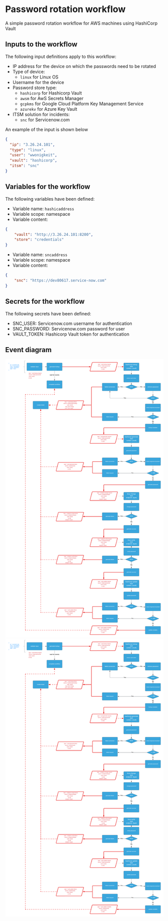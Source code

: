 # Password rotation workflow

A simple password rotation workflow for AWS machines using HashiCorp Vault

## Inputs to the workflow

The following input definitions apply to this workflow:
- IP address for the device on which the passwords need to be rotated
- Type of device:
    - `linux` for Linux OS
- Username for the device
- Password store type:
    - `hashicorp` for Hashicorp Vault
    - `awsm` for AwS Secrets Manager
    - `gcpkms` for Google Cloud Platform Key Management Service
    - `azurekv` for Azure Key Vault
- ITSM solution for incidents:
    - `snc` for Servicenow.com
    
An example of the input is shown below
```json
{
  "ip": "3.26.24.101",
  "type": "linux",
  "user": "wwonigkeit",
  "vault": "hashicorp",
  "itsm": "snc"
}
```
## Variables for the workflow

The following variables have been defined:
- Variable name: `hashicaddress`
- Variable scope: namespace
- Variable content:

```json
{
    "vault": "http://3.26.24.101:8200",
    "store": "credentials"
}
```

- Variable name: `sncaddress`
- Variable scope: namespace
- Variable content:

```json
{
    "snc": "https://dev80617.service-now.com"
}
```

## Secrets for the workflow

The following secrets have been defined:
- SNC_USER: Servicenow.com username for authentication
- SNC_PASSWORD: Servicenow.com password for user
- VAULT_TOKEN: Hashicorp Vault token for authentication

## Event diagram

![Event diagram](images/workflow-event-diagram-dark.png#gh-dark-mode-only)
![Event diagram](images/workflow-event-diagram-light.png#gh-light-mode-only)